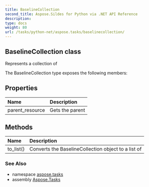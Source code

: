 ```yaml
---
title: BaselineCollection
second_title: Aspose.Sildes for Python via .NET API Reference
description: 
type: docs
weight: 80
url: /tasks/python-net/aspose.tasks/baselinecollection/
---
```


## BaselineCollection class

Represents a collection of

The BaselineCollection type exposes the following members:
## Properties
| Name | Description |
| :- | :- |
|parent_resource|Gets the parent|
## Methods
| Name | Description |
| :- | :- |
|to_list()|Converts the BaselineCollection object to a list of|

### See Also

* namespace [aspose.tasks](/tasks/python-net/aspose.tasks/)
* assembly [Aspose.Tasks](/tasks/python-net/)

